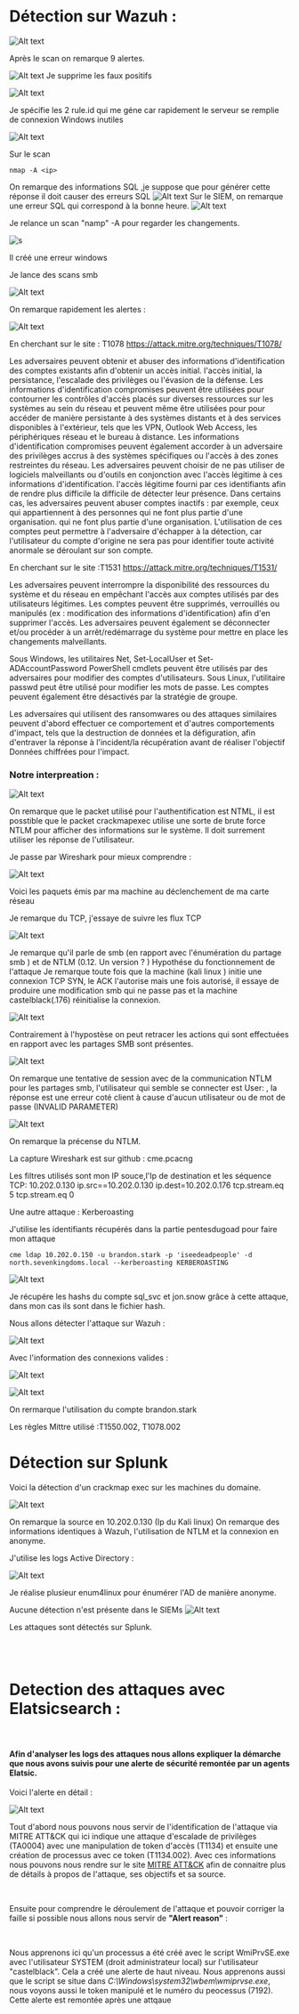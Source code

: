 # Détection sur Wazuh :
![Alt text](img/premierscanagressif.png)

Après le scan on remarque 9 alertes.

![Alt text](<img/résultat dupremierscan .png>)
Je supprime les faux positifs 

![Alt text](img/filtresortdesfauxpostifis.png)

Je spécifie les 2 rule.id qui me géne car rapidement le serveur se remplie de connexion Windows inutiles


![Alt text](img/fullrequest.png)


Sur le scan 

    nmap -A <ip>

On remarque des informations SQL ,je suppose que pour générer cette réponse il doit causer des erreurs SQL
![Alt text](img/mysqlscan1.png)
Sur le SIEM, on remarque une erreur SQL qui correspond à la bonne heure.
![Alt text](img/sourceattaque1.png)


Je relance un scan "namp" -A pour regarder les changements.

![s](img/secondnmap-a.png)

Il créé une erreur windows


Je lance des scans smb 

![Alt text](img/cmehostrep.png)


On remarque rapidement les alertes : 

![Alt text](img/r%C3%A9ponsecmew.png)

En cherchant sur le site  : T1078
https://attack.mitre.org/techniques/T1078/


Les adversaires peuvent 
obtenir et abuser des informations d'identification des comptes existants afin d'obtenir un accès initial. 
l'accès initial, la persistance, l'escalade des privilèges ou l'évasion de la défense. 
Les informations d'identification compromises peuvent être utilisées pour contourner les contrôles d'accès placés sur 
diverses ressources sur les systèmes au sein du réseau et peuvent même être utilisées pour
 pour accéder de manière persistante à des systèmes distants et à des services disponibles à l'extérieur, 
tels que les VPN, Outlook Web Access, les périphériques réseau et le bureau à distance.
 Les informations d'identification compromises peuvent également accorder à un adversaire des privilèges accrus
 à des systèmes spécifiques ou l'accès à des zones restreintes du réseau. 
Les adversaires peuvent choisir de ne pas utiliser de logiciels malveillants ou d'outils en conjonction avec l'accès légitime à ces informations d'identification. 
l'accès légitime fourni par ces identifiants afin de rendre plus difficile la 
difficile de détecter leur présence.
Dans certains cas, les adversaires peuvent abuser 
comptes inactifs : par exemple, ceux qui appartiennent à des personnes qui ne font plus partie d'une organisation. 
qui ne font plus partie d'une organisation. L'utilisation de ces comptes peut permettre à l'adversaire 
d'échapper à la détection, car l'utilisateur du compte d'origine ne sera pas 
pour identifier toute activité anormale se déroulant sur son compte. 

En cherchant sur le site :T1531 https://attack.mitre.org/techniques/T1531/

Les adversaires peuvent interrompre la disponibilité des ressources du système et du réseau en empêchant l'accès aux comptes utilisés par des utilisateurs légitimes. Les comptes peuvent être supprimés, verrouillés ou manipulés (ex : modification des informations d'identification) afin d'en supprimer l'accès. Les adversaires peuvent également se déconnecter et/ou procéder à un arrêt/redémarrage du système pour mettre en place les changements malveillants.

Sous Windows, les utilitaires Net, Set-LocalUser et Set-ADAccountPassword PowerShell cmdlets peuvent être utilisés par des adversaires pour modifier des comptes d'utilisateurs. Sous Linux, l'utilitaire passwd peut être utilisé pour modifier les mots de passe. Les comptes peuvent également être désactivés par la stratégie de groupe.

Les adversaires qui utilisent des ransomwares ou des attaques similaires peuvent d'abord effectuer ce comportement et d'autres comportements d'impact, tels que la destruction de données et la défiguration, afin d'entraver la réponse à l'incident/la récupération avant de réaliser l'objectif Données chiffrées pour l'impact.



### Notre interpreation : 

![Alt text](img/compr%C3%A9hension.png)

On remarque que le packet utilisé pour l'authentification est NTML, il est posstible que le packet crackmapexec utilise une sorte de brute force NTLM pour afficher des informations sur le système. Il doit surrement utiliser les réponse de l'utilisateur.


Je passe par Wireshark pour mieux comprendre : 

![Alt text](img/wireshark.png)


Voici les paquets émis par ma machine au déclenchement de ma carte réseau

Je remarque du TCP, j'essaye de suivre les flux TCP 



![Alt text](img/followtcpstrem.png)


Je remarque qu'il parle de smb (en rapport avec l'énumération du partage smb ) et de NTLM (0.12. Un version ? )
Hypothése du fonctionnement de l'attaque 
Je remarque toute fois que la machine (kali linux ) initie une connexion TCP SYN, le ACK l'autorise mais une fois autorisé, il essaye de produire une modification smb qui ne passe pas et la machine castelblack(.176) réinitialise la connexion.

![Alt text](img/sessionwire.png)

Contrairement à l'hypostèse on peut retracer les actions qui sont effectuées en rapport avec les partages SMB sont présentes.

![Alt text](img/smbecahnge.png)

On remarque une tentative de session avec de la communication NTLM pour les partages smb, l'utilisateur qui semble se connecter est User: \, la réponse est une erreur coté client à cause d'aucun utilisateur ou de mot de passe (INVALID PARAMETER)


![Alt text](img/ntlm.png)

On remarque la précense du NTLM.


La capture Wireshark est sur github : cme.pcacng

Les filtres utilisés sont mon IP souce,l'Ip de destination et les séquence TCP: 10.202.0.130 
ip.src==10.202.0.130
ip.dest=10.202.0.176
tcp.stream.eq 5
tcp.stream.eq 0

Une autre attaque  :  Kerberoasting
 


J'utilise les identifiants récupérés dans la partie pentesdugoad pour faire mon attaque 

    cme ldap 10.202.0.150 -u brandon.stark -p 'iseedeadpeople' -d north.sevenkingdoms.local --kerberoasting KERBEROASTING


![Alt text](img/kerberoasting.png)

Je récupére les hashs du compte sql_svc et jon.snow grâce à cette attaque, dans mon cas ils sont dans le fichier hash.

Nous allons détecter l'attaque sur Wazuh : 


![Alt text](img/attackkerbdetectiononwazuh.png)


Avec l'information des connexions valides :

![Alt text](img/logonsuccestulker.png)



![Alt text](img/ntlmv2.png)

On rermarque l'utilisation du compte brandon.stark


Les règles Mittre utilisé  :T1550.002, T1078.002


# Détection sur Splunk 

Voici la détection d'un crackmap exec sur les machines du domaine.

![Alt text](img/detectioncmesplunl.png)

On remarque la source en 10.202.0.130 (Ip du Kali linux)
On remarque des informations identiques à Wazuh, l'utilisation de NTLM et la connexion en anonyme.

J'utilise les logs Active Directory : 


![Alt text](img/Typedelogsursplunk.png)

Je réalise plusieur enum4linux pour énumérer l'AD de manière anonyme.

Aucune détection n'est présente dans le SIEMs
![Alt text](img/activedirectorynonfonctionnel.png)

Les attaques sont détectés sur Splunk.

<br><br>

# Detection des attaques avec Elatsicsearch :

<br>

#### Afin d'analyser les logs des attaques nous allons expliquer la démarche que nous avons suivis pour une alerte de sécurité remontée par un agents Elatsic.

Voici l'alerte en détail :

![Alt text](img/elastic-log-attaque.png)

Tout d'abord nous pouvons nous servir de l'identification de l'attaque via MITRE ATT&CK qui ici indique une attaque d'escalade de privilèges (TA0004) avec une manipulation de token d'accès (T1134) et ensuite une création de processus avec ce token (T1134.002). Avec ces informations nous pouvons nous rendre sur le site [MITRE ATT&CK](https://attack.mitre.org/) afin de connaitre plus de détails à propos de l'attaque, ses objectifs et sa source.

<br> 

Ensuite pour comprendre le déroulement de l'attaque et pouvoir corriger la faille si possible nous allons nous servir de **"Alert reason"** :

<br> 

Nous apprenons ici qu'un processus a été créé avec le script WmiPrvSE.exe avec l'utilisateur SYSTEM (droit administrateur local) sur l'utilisateur "castelblack". Cela a créé une alerte de haut niveau.
Nous apprenons aussi que le script se situe dans *C:\Windows\system32\wbem\wmiprvse.exe*, nous voyons aussi le token manipulé et le numéro du peocessus (7192).
<br>
Cette alerte est remontée après une attqaue 
